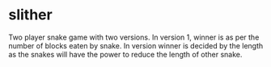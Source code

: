 # slither
Two player snake game with two versions. In version 1, winner is as per the number of blocks eaten by snake. In version winner is decided by the length as the snakes will have the power to reduce the length of other snake.  
